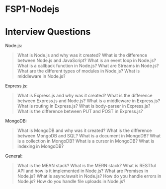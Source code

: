 # FSP1-Nodejs

# Interview Questions 

Node.js:

> What is Node.js and why was it created?
> What is the difference between Node.js and JavaScript?
> What is an event loop in Node.js? 
> What is a callback function in Node.js?
> What are Streams in Node.js?  
> What are the different types of modules in Node.js?
> What is middleware in Node.js? 

Express.js:
 
>  What is Express.js and why was it created?
> What is the difference between Express.js and Node.js?
> What is a middleware in Express.js?
> What is routing in Express.js?
> What is body-parser in Express.js?
> What is the difference between PUT and POST in Express.js? 

MongoDB:
 		
> What is MongoDB and why was it created?
> What is the difference between MongoDB and SQL?
> What is a document in MongoDB?
> What is a collection in MongoDB?
> What is a cursor in MongoDB?
> What is indexing in MongoDB? 

General:

> What is the MEAN stack?
> What is the MERN stack?
> What is RESTful API and how is it implemented in Node.js?
> What are Promises in Node.js?
> What is async/await in Node.js?
> How do you handle errors in Node.js?
> How do you handle file uploads in Node.js? 
